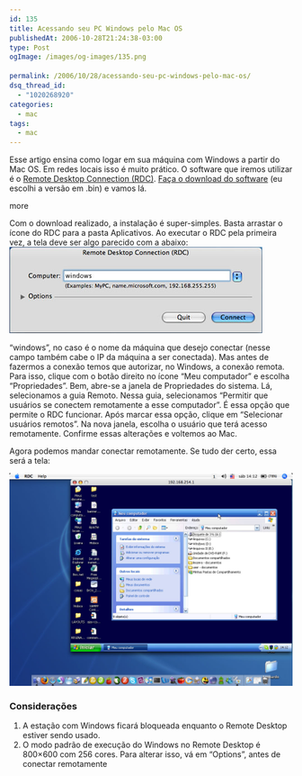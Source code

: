 ```yaml
---
id: 135
title: Acessando seu PC Windows pelo Mac OS
publishedAt: 2006-10-28T21:24:38-03:00
type: Post
ogImage: /images/og-images/135.png

permalink: /2006/10/28/acessando-seu-pc-windows-pelo-mac-os/
dsq_thread_id:
  - "1020268920"
categories:
  - mac
tags:
  - mac
---
```

Esse artigo ensina como logar em sua máquina com Windows a partir do Mac OS. Em redes locais isso é muito prático. O software que iremos utilizar é o [Remote Desktop Connection (RDC)](http://www.microsoft.com/mac/otherproducts/otherproducts.aspx?pid=remotedesktopclient). [Faça o download do software](http://www.microsoft.com/mac/downloads.aspx?pid=download&location=/mac/download/misc/rdc_update_103.xml&secid=80&ssid=10&flgnosysreq=True) (eu escolhi a versão em .bin) e vamos lá.

<span className="hidden">more</span>


Com o download realizado, a instalação é super-simples. Basta arrastar o ícone do RDC para a pasta Aplicativos. Ao executar o RDC pela primeira vez, a tela deve ser algo parecido com a abaixo:  
<img src="/wp-content/uploads/2006/10/rdc1.jpg" alt="Primeira tela do RDC" />

&#8220;windows&#8221;, no caso é o nome da máquina que desejo conectar (nesse campo também cabe o IP da máquina a ser conectada). Mas antes de fazermos a conexão temos que autorizar, no Windows, a conexão remota. Para isso, clique com o botão direito no ícone &#8220;Meu computador&#8221; e escolha &#8220;Propriedades&#8221;. Bem, abre-se a janela de Propriedades do sistema. Lá, selecionamos a guia Remoto. Nessa guia, selecionamos &#8220;Permitir que usuários se conectem remotamente a esse computador&#8221;. É essa opção que permite o RDC funcionar. Após marcar essa opção, clique em &#8220;Selecionar usuários remotos&#8221;. Na nova janela, escolha o usuário que terá acesso remotamente. Confirme essas alterações e voltemos ao Mac.

Agora podemos mandar conectar remotamente. Se tudo der certo, essa será a tela:  

[<img id="image136" src="/wp-content/uploads/2006/10/rdc2.jpg" alt="RDC em ação - clique para ver maior" />](/wp-content/uploads/2006/10/rdc2.jpg "RDC em ação - clique para ver maior")

### Considerações

1) A estação com Windows ficará bloqueada enquanto o Remote Desktop estiver sendo usado.  
2) O modo padrão de execução do Windows no Remote Desktop é 800&#215;600 com 256 cores. Para alterar isso, vá em &#8220;Options&#8221;, antes de conectar remotamente
